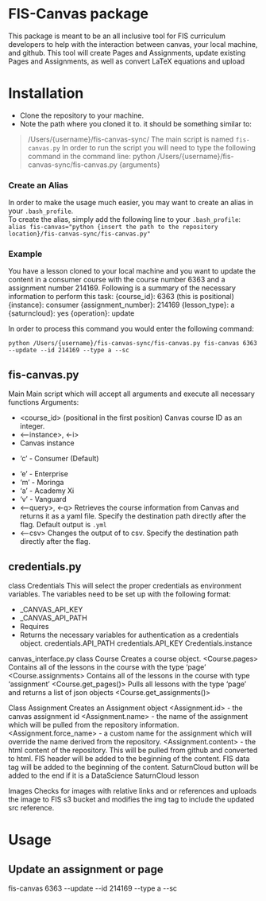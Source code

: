 # FIS-Canvas package
This package is meant to be an all inclusive tool for FIS curriculum developers to help with the interaction between canvas, your local machine, and github. This tool will create Pages and Assignments, update existing Pages and Assignments, as well as convert LaTeX equations and upload 

# Installation
- Clone the repository to your machine.
- Note the path where you cloned it to. it should be something similar to:
> /Users/{username}/fis-canvas-sync/
The main script is named `fis-canvas.py`
In order to run the script you will need to type the following command in the command line:
> python /Users/{username}/fis-canvas-sync/fis-canvas.py {arguments}

### Create an Alias
In order to make the usage much easier, you may want to create an alias in your `.bash_profile`.   
To create the alias, simply add the following line to your `.bash_profile`:  
`alias fis-canvas="python {insert the path to the repository location}/fis-canvas-sync/fis-canvas.py"`

### Example
You have a lesson cloned to your local machine and you want to update the content in a consumer course with the course number 6363 and a assignment number 214169. Following is a summary of the necessary information to perform this task:
{course_id}: 6363 (this is positional)
{instance}: consumer
{assignment_number}: 214169
{lesson_type}: a
{saturncloud}: yes
{operation}: update

In order to process this command you would enter the following command:

`python /Users/{username}/fis-canvas-sync/fis-canvas.py fis-canvas 6363 --update --id 214169 --type a --sc`


## fis-canvas.py
Main 
Main script which will accept all arguments and execute all necessary functions
	Arguments:
* <course_id> 
(positional in the first position)
Canvas course ID as an integer.
* <--instance>, <-i>
 * Canvas instance
  - ‘c’ - Consumer
(Default)
  * ‘e’ - Enterprise
  * ‘m’ - Moringa
  * ‘a’ - Academy Xi
  * ‘v’ - Vanguard
* <--query>, <-q>
Retrieves the course information from Canvas and returns it as a yaml file. Specify the destination path directly after the flag. Default output is `.yml`
* <--csv>
Changes the output of <query> to csv. Specify the destination path directly after the flag.

## credentials.py
class Credentials
This will select the proper credentials as environment variables. The variables need to be set up with the following format:
* <INSTANCE>_CANVAS_API_KEY
* <INSTANCE>_CANVAS_API_PATH
* Requires <instance>
* Returns the necessary variables for authentication as a credentials object.
credentials.API_PATH
credentials.API_KEY
Credentials.instance

canvas_interface.py
class Course
Creates a course object.
<Course.pages>
Contains all of the lessons in the course with the type ‘page’
<Course.assignments>
Contains all of the lessons in the course with type ‘assignment’
<Course.get_pages()>
Pulls all lessons with the type ‘page’ and returns a list of json objects
<Course.get_assignments()>

Class Assignment
Creates an Assignment object
<Assignment.id> - the canvas assignment id
<Assignment.name> - the name of the assignment which will be pulled from the repository information.
<Assignment.force_name> - a custom name for the assignment which will override the name derived from the repository.
<Assignment.content> - the html content of the repository. This will be pulled from github and converted to html. 
FIS header will be added to the beginning of the content. 
FIS data tag will be added to the beginning of the content. 
SaturnCloud button will be added to the end if it is a DataScience SaturnCloud lesson

Images
Checks for images with relative links and or references and uploads the image to FIS s3 bucket and modifies the img tag to include the updated src reference.

# Usage

## Update an assignment or page
fis-canvas 6363 --update --id 214169 --type a --sc


